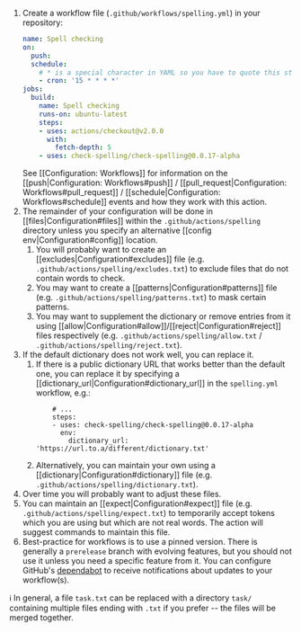 1. Create a workflow file (`.github/workflows/spelling.yml`) in your repository:
   ```yml
   name: Spell checking
   on:
     push:
     schedule:
       # * is a special character in YAML so you have to quote this string
       - cron: '15 * * * *'
   jobs:
     build:
       name: Spell checking
       runs-on: ubuntu-latest
       steps:
       - uses: actions/checkout@v2.0.0
         with:
           fetch-depth: 5
       - uses: check-spelling/check-spelling@0.0.17-alpha
   ```
   See [[Configuration: Workflows]] for information on the
   [[push|Configuration: Workflows#push]] /
   [[pull_request|Configuration: Workflows#pull_request]] /
   [[schedule|Configuration: Workflows#schedule]]
   events and how they work with this action.
1. The remainder of your configuration will be done in
   [[files|Configuration#files]] within the
   `.github/actions/spelling` directory unless you specify
   an alternative [[config env|Configuration#config]] location.
    1. You will probably want to create an [[excludes|Configuration#excludes]] file
       (e.g. `.github/actions/spelling/excludes.txt`)
       to exclude files that do not contain words to check.
    1. You may want to create a [[patterns|Configuration#patterns]] file
       (e.g. `.github/actions/spelling/patterns.txt`)
       to mask certain patterns.
    1. You may want to supplement the dictionary or remove entries from it using
       [[allow|Configuration#allow]]/[[reject|Configuration#reject]] files
       respectively (e.g. `.github/actions/spelling/allow.txt` /
       `.github/actions/spelling/reject.txt`).
1. If the default dictionary does not work well, you can replace it.
    1. If there is a public dictionary URL that works better than the default one,
       you can replace it by specifying a
       [[dictionary_url|Configuration#dictionary_url]] in the `spelling.yml`
       workflow, e.g.:
       ```
           # ...
           steps:
           - uses: check-spelling/check-spelling@0.0.17-alpha
             env:
               dictionary_url: 'https://url.to.a/different/dictionary.txt'
       ```
    1. Alternatively, you can maintain your own using a
       [[dictionary|Configuration#dictionary]] file
       (e.g. `.github/actions/spelling/dictionary.txt`).
1. Over time you will probably want to adjust these files.
1. You can maintain an [[expect|Configuration#expect]] file
   (e.g. `.github/actions/spelling/expect.txt`) to temporarily accept tokens
   which you are using but which are not real words.
   The action will suggest commands to maintain this file.
1. Best-practice for workflows is to use a pinned version.
   There is generally a `prerelease` branch with evolving features,
   but you should not use it unless you need a specific feature from it.
   You can configure GitHub's 
   [dependabot](https://docs.github.com/en/github/administering-a-repository/keeping-your-dependencies-updated-automatically)
   to receive notifications about updates to your workflow(s).

ℹ️ In general, a file `task.txt` can be replaced with a directory `task/`
  containing multiple files ending with `.txt` if you prefer --
  the files will be merged together.